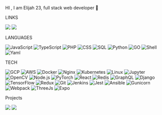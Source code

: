 HI , I am Elijah 23, full stack web developer :rainbow:

LINKS

[![](https://img.shields.io/badge/-Linkedin-000?&logo=Linkedin)](https://www.linkedin.com/in/ilia-mamulashvili-713302232/)
[![](https://img.shields.io/badge/-twitter-000?&logo=twitter)](https://twitter.com/ElijahMstarline)

LANGUAGES

![JavaScript](https://img.shields.io/badge/-JavaScript-000?&logo=JavaScript)
![TypeScript](https://img.shields.io/badge/-TypeScript-000?&logo=TypeScript)
![PHP](https://img.shields.io/badge/-Php-000?&logo=Php)
![CSS](https://img.shields.io/badge/-CSS-000?&logo=CSS)
![SQL](https://img.shields.io/badge/-SQL-000?&logo=MySQL)
![Python](https://img.shields.io/badge/-Python-000?&logo=Python)
![GO](https://img.shields.io/badge/-GO-000?&logo=GO)
![Shell](https://img.shields.io/badge/-Shell-000?&logo=Shell)
![Yaml](https://img.shields.io/badge/-YAML-000?&logo=YAML)

TECH

![GCP](https://img.shields.io/badge/-GoogleCloud-000?&logo=GoogleCloud)
![AWS](https://img.shields.io/badge/-AWS-000?&logo=Amazon-AWS&logoColor=F90)
![Docker](https://img.shields.io/badge/-Docker-000?&logo=Docker)
![Nginx](https://img.shields.io/badge/-Nginx-000?&logo=Nginx)
![Kubernetes](https://img.shields.io/badge/-Kubernetes-000?&logo=Kubernetes)
![Linux](https://img.shields.io/badge/-Linux-000?&logo=Linux)
![Jupyter](https://img.shields.io/badge/-Jupyter-000?&logo=jupyter)
![OpenCV](https://img.shields.io/badge/-OpenCV-000?&logo=OpenCV)
![Node.js](https://img.shields.io/badge/-Node.js-000?&logo=node.js)
![PyTorch](https://img.shields.io/badge/-PyTorch-000?&logo=PyTorch)
![React](https://img.shields.io/badge/-React-000?&logo=React)
![Redis](https://img.shields.io/badge/-Redis-000?&logo=Redis)
![GraphQL](https://img.shields.io/badge/-GraphQl-000?&logo=GraphQl)
![Django](https://img.shields.io/badge/-Django-000?&logo=Django)
![TensorFlow](https://img.shields.io/badge/-TensorFlow-000?&logo=TensorFlow)
![Redux](https://img.shields.io/badge/-Redux-000?&logo=Redux)
![Git](https://img.shields.io/badge/-Git-000?&logo=Git)
![Jenkins](https://img.shields.io/badge/-Jenkins-000?&logo=Jenkins)
![Jest](https://img.shields.io/badge/-Jest-000?&logo=Jest)
![Ansible](https://img.shields.io/badge/-Ansible-000?&logo=Ansible)
![Gunicorn](https://img.shields.io/badge/-Gunicorn-000?&logo=Gunicorn)
![Webpack](https://img.shields.io/badge/-Webpack-000?&logo=Webpack)
![ThreeJs](https://img.shields.io/badge/-ThreeJs-000?&logo=ThreeJs)
![Expo](https://img.shields.io/badge/-Expo-000?&logo=Expo)

Projects

[![](https://img.shields.io/badge/-🌈%20WokenMeme-000)](https://wokenmeme.com)
[![](https://img.shields.io/badge/-🌈%20WokenMeme%20Github-000)](https://github.com/elijah999mgenezis/Wokenmeme)


